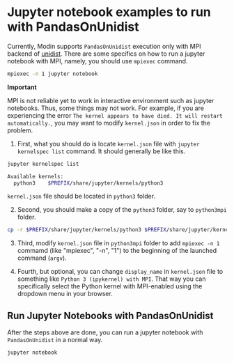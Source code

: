 # Jupyter notebook examples to run with PandasOnUnidist

Currently, Modin supports `PandasOnUnidist` execution only with MPI backend of [unidist](https://github.com/modin-project/unidist).
There are some specifics on how to run a jupyter notebook with MPI, namely, you should use `mpiexec` command.

```bash
mpiexec -n 1 jupyter notebook
```

**Important**

MPI is not reliable yet to work in interactive environment such as jupyter notebooks. Thus, some things may not work.
For example, if you are experiencing the error `The kernel appears to have died. It will restart automatically.`,
you may want to modify `kernel.json` in order to fix the problem.

1. First, what you should do is locate `kernel.json` file with `jupyter kernelspec list` command. It should generally be like this.

```bash
jupyter kernelspec list

Available kernels:
  python3    $PREFIX/share/jupyter/kernels/python3
```

`kernel.json` file should be located in `python3` folder.

2. Second, you should make a copy of the `python3` folder, say to `python3mpi` folder.

```bash
cp -r $PREFIX/share/jupyter/kernels/python3 $PREFIX/share/jupyter/kernels/python3mpi
```

3. Third, modify `kernel.json` file in `python3mpi` folder to add `mpiexec -n 1` commamd
(like "mpiexec", "-n", "1") to the beginning of the launched command (`argv`).

4. Fourth, but optional, you can change `display_name` in `kernel.json` file to something like `Python 3 (ipykernel) with MPI`.
That way you can specifically select the Python kernel with MPI-enabled using the dropdown menu in your browser.

## Run Jupyter Notebooks with PandasOnUnidist

After the steps above are done, you can run a jupyter notebook with `PandasOnUnidist` in a normal way.

```bash
jupyter notebook
```
